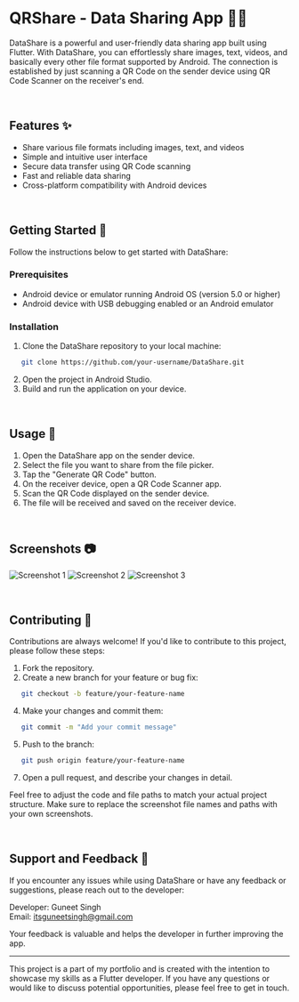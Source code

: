 # QRShare - Data Sharing App 📱💫

DataShare is a powerful and user-friendly data sharing app built using Flutter. With DataShare, you can effortlessly share images, text, videos, and basically every other file format supported by Android. The connection is established by just scanning a QR Code on the sender device using QR Code Scanner on the receiver's end.

<br>

## Features ✨

- Share various file formats including images, text, and videos
- Simple and intuitive user interface
- Secure data transfer using QR Code scanning
- Fast and reliable data sharing
- Cross-platform compatibility with Android devices

<br>

## Getting Started 🚀

Follow the instructions below to get started with DataShare:

### Prerequisites

- Android device or emulator running Android OS (version 5.0 or higher)
- Android device with USB debugging enabled or an Android emulator

### Installation

1. Clone the DataShare repository to your local machine:

```bash
   git clone https://github.com/your-username/DataShare.git
```

2. Open the project in Android Studio.
3. Build and run the application on your device.

<br>

## Usage 📲

1. Open the DataShare app on the sender device.
2. Select the file you want to share from the file picker.
3. Tap the "Generate QR Code" button.
4. On the receiver device, open a QR Code Scanner app.
5. Scan the QR Code displayed on the sender device.
6. The file will be received and saved on the receiver device.

<br>

## Screenshots 📷
![Screenshot 1](screenshots/screenshot1.png)
![Screenshot 2](screenshots/screenshot2.png)
![Screenshot 3](screenshots/screenshot3.png)

<br>

## Contributing 🤝
Contributions are always welcome! If you'd like to contribute to this project, please follow these steps:

1. Fork the repository.
2. Create a new branch for your feature or bug fix:
```bash
   git checkout -b feature/your-feature-name
```
4. Make your changes and commit them:
```bash
   git commit -m "Add your commit message"
```
5. Push to the branch:
```bash
   git push origin feature/your-feature-name
```
7. Open a pull request, and describe your changes in detail.

Feel free to adjust the code and file paths to match your actual project structure. Make sure to replace the screenshot file names and paths with your own screenshots.

<br>

## Support and Feedback 📧

If you encounter any issues while using DataShare or have any feedback or suggestions, please reach out to the developer:

Developer: Guneet Singh <br>
Email: itsguneetsingh@gmail.com

Your feedback is valuable and helps the developer in further improving the app.

---

This project is a part of my portfolio and is created with the intention to showcase my skills as a Flutter developer. If you have any questions or would like to discuss potential opportunities, please feel free to get in touch.

